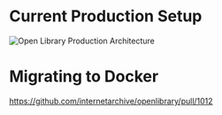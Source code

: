 
# Current Production Setup 
![Open Library Production Architecture](https://archive.org/download/openlibrary-documentation/openlibrary-production-architecture.png)

# Migrating to Docker

https://github.com/internetarchive/openlibrary/pull/1012